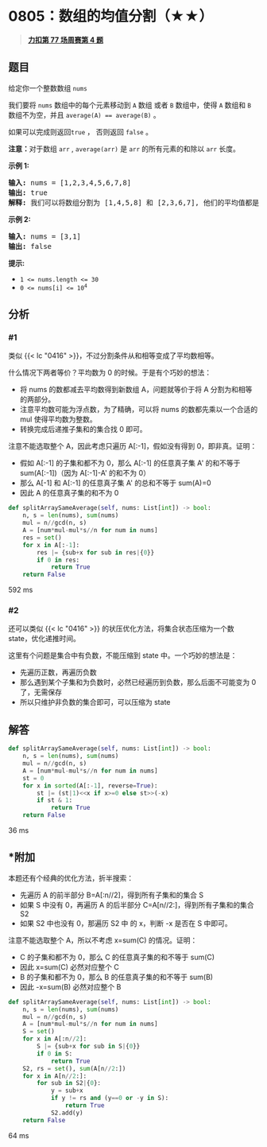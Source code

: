 # 0805：数组的均值分割（★★）


> <u>**[力扣第 77 场周赛第 4 题](https://leetcode.cn/problems/split-array-with-same-average/)**</u>

## 题目

<p>给定你一个整数数组<meta charset="UTF-8" /> <code>nums</code></p>

<p>我们要将<meta charset="UTF-8" /> <code>nums</code> 数组中的每个元素移动到 <code>A</code> 数组 或者 <code>B</code> 数组中，使得 <code>A</code> 数组和<meta charset="UTF-8" /> <code>B</code> 数组不为空，并且<meta charset="UTF-8" /> <code>average(A) == average(B)</code> 。</p>

<p>如果可以完成则返回<code>true</code> ， 否则返回 <code>false</code>  。</p>

<p><strong>注意：</strong>对于数组<meta charset="UTF-8" /> <code>arr</code> , <meta charset="UTF-8" /> <code>average(arr)</code> 是<meta charset="UTF-8" /> <code>arr</code> 的所有元素的和除以<meta charset="UTF-8" /> <code>arr</code> 长度。</p>



<p><strong>示例 1:</strong></p>

<pre>
<strong>输入:</strong> nums = [1,2,3,4,5,6,7,8]
<strong>输出:</strong> true
<strong>解释: </strong>我们可以将数组分割为 [1,4,5,8] 和 [2,3,6,7], 他们的平均值都是4.5。
</pre>

<p><strong>示例 2:</strong></p>

<pre>
<strong>输入:</strong> nums = [3,1]
<strong>输出:</strong> false
</pre>



<p><strong>提示:</strong></p>

<ul>
<li><code>1 &lt;= nums.length &lt;= 30</code></li>
<li><code>0 &lt;= nums[i] &lt;= 10<sup>4</sup></code></li>
</ul>


## 分析

### #1

类似 {{< lc "0416" >}}，不过分割条件从和相等变成了平均数相等。

什么情况下两者等价？平均数为 0 的时候。于是有个巧妙的想法：
- 将 nums 的数都减去平均数得到新数组 A，问题就等价于将 A 分割为和相等的两部分。
- 注意平均数可能为浮点数，为了精确，可以将 nums 的数都先乘以一个合适的 mul 使得平均数为整数。
- 转换完成后递推子集和的集合找 0 即可。

注意不能选取整个 A，因此考虑只遍历 A[:-1]，假如没有得到 0，即非真。证明：
- 假如 A[:-1] 的子集和都不为 0，那么 A[:-1] 的任意真子集 A' 的和不等于 sum(A[:-1])（因为 A[:-1]-A' 的和不为 0）
- 那么 A[-1] 和 A[:-1] 的任意真子集 A' 的总和不等于 sum(A)=0
- 因此 A 的任意真子集的和不为 0



```python
def splitArraySameAverage(self, nums: List[int]) -> bool:
    n, s = len(nums), sum(nums)
    mul = n//gcd(n, s)
    A = [num*mul-mul*s//n for num in nums]
    res = set()
    for x in A[:-1]:
        res |= {sub+x for sub in res|{0}}
        if 0 in res:
            return True
    return False
```
592 ms

### #2

还可以类似 {{< lc "0416" >}} 的状压优化方法，将集合状态压缩为一个数 state，优化递推时间。

这里有个问题是集合中有负数，不能压缩到 state 中。一个巧妙的想法是：
- 先遍历正数，再遍历负数
- 那么遇到某个子集和为负数时，必然已经遍历到负数，那么后面不可能变为 0 了，无需保存
- 所以只维护非负数的集合即可，可以压缩为 state

## 解答

```python
def splitArraySameAverage(self, nums: List[int]) -> bool:
    n, s = len(nums), sum(nums)
    mul = n//gcd(n, s)
    A = [num*mul-mul*s//n for num in nums]
    st = 0
    for x in sorted(A[:-1], reverse=True):
        st |= (st|1)<<x if x>=0 else st>>(-x)
        if st & 1:
            return True
    return False
```
36 ms


## *附加

本题还有个经典的优化方法，折半搜索：
- 先遍历 A 的前半部分 B=A[:n//2]，得到所有子集和的集合 S
- 如果 S 中没有 0，再遍历 A 的后半部分 C=A[n//2:]，得到所有子集和的集合 S2
- 如果 S2 中也没有 0，那遍历 S2 中 的 x，判断 -x 是否在 S 中即可。

注意不能选取整个 A，所以不考虑 x=sum(C) 的情况。证明：
- C 的子集和都不为 0，那么 C 的任意真子集的和不等于 sum(C)
- 因此 x=sum(C) 必然对应整个 C
- B 的子集和都不为 0，那么 B 的任意真子集的和不等于 sum(B)
- 因此 -x=sum(B) 必然对应整个 B

```python
def splitArraySameAverage(self, nums: List[int]) -> bool:
    n, s = len(nums), sum(nums)
    mul = n//gcd(n, s)
    A = [num*mul-mul*s//n for num in nums]
    S = set()
    for x in A[:n//2]:
        S |= {sub+x for sub in S|{0}}
        if 0 in S:
            return True
    S2, rs = set(), sum(A[n//2:])
    for x in A[n//2:]:
        for sub in S2|{0}:
            y = sub+x
            if y != rs and (y==0 or -y in S):
                return True
            S2.add(y)
    return False
```
64 ms

